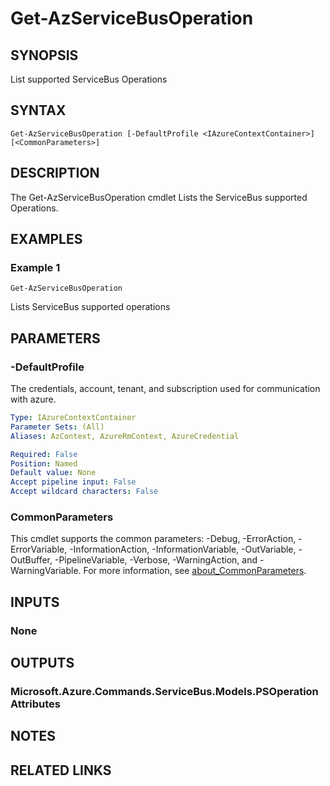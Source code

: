 ﻿---
external help file: Microsoft.Azure.PowerShell.Cmdlets.ServiceBus.dll-Help.xml
Module Name: Az.ServiceBus
online version: https://learn.microsoft.com/powershell/module/az.servicebus/get-azservicebusoperation
schema: 2.0.0
---

# Get-AzServiceBusOperation

## SYNOPSIS
List supported ServiceBus Operations

## SYNTAX

```
Get-AzServiceBusOperation [-DefaultProfile <IAzureContextContainer>] [<CommonParameters>]
```

## DESCRIPTION
The Get-AzServiceBusOperation cmdlet Lists the ServiceBus supported Operations.

## EXAMPLES

### Example 1
```
Get-AzServiceBusOperation
```

Lists ServiceBus supported operations

## PARAMETERS

### -DefaultProfile
The credentials, account, tenant, and subscription used for communication with azure.

```yaml
Type: IAzureContextContainer
Parameter Sets: (All)
Aliases: AzContext, AzureRmContext, AzureCredential

Required: False
Position: Named
Default value: None
Accept pipeline input: False
Accept wildcard characters: False
```

### CommonParameters
This cmdlet supports the common parameters: -Debug, -ErrorAction, -ErrorVariable, -InformationAction, -InformationVariable, -OutVariable, -OutBuffer, -PipelineVariable, -Verbose, -WarningAction, and -WarningVariable. For more information, see [about_CommonParameters](http://go.microsoft.com/fwlink/?LinkID=113216).

## INPUTS

### None
## OUTPUTS

### Microsoft.Azure.Commands.ServiceBus.Models.PSOperationAttributes
## NOTES

## RELATED LINKS
